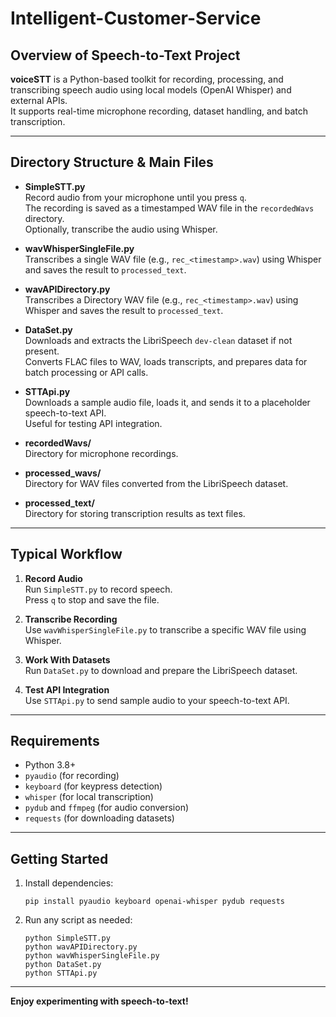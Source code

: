 # Intelligent-Customer-Service

## Overview of Speech-to-Text Project

**voiceSTT** is a Python-based toolkit for recording, processing, and transcribing speech audio using local models (OpenAI Whisper) and external APIs.  
It supports real-time microphone recording, dataset handling, and batch transcription.

---

## Directory Structure & Main Files

- **SimpleSTT.py**  
  Record audio from your microphone until you press `q`.  
  The recording is saved as a timestamped WAV file in the `recordedWavs` directory.  
  Optionally, transcribe the audio using Whisper.

- **wavWhisperSingleFile.py**  
  Transcribes a single WAV file (e.g., `rec_<timestamp>.wav`) using Whisper and saves the result to `processed_text`.

- **wavAPIDirectory.py**  
  Transcribes a Directory WAV file (e.g., `rec_<timestamp>.wav`) using Whisper and saves the result to `processed_text`.

- **DataSet.py**  
  Downloads and extracts the LibriSpeech `dev-clean` dataset if not present.  
  Converts FLAC files to WAV, loads transcripts, and prepares data for batch processing or API calls.

- **STTApi.py**  
  Downloads a sample audio file, loads it, and sends it to a placeholder speech-to-text API.  
  Useful for testing API integration.

- **recordedWavs/**  
  Directory for microphone recordings.

- **processed_wavs/**  
  Directory for WAV files converted from the LibriSpeech dataset.

- **processed_text/**  
  Directory for storing transcription results as text files.

---

## Typical Workflow

1. **Record Audio**  
   Run `SimpleSTT.py` to record speech.  
   Press `q` to stop and save the file.

2. **Transcribe Recording**  
   Use `wavWhisperSingleFile.py` to transcribe a specific WAV file using Whisper.

3. **Work With Datasets**  
   Run `DataSet.py` to download and prepare the LibriSpeech dataset.

4. **Test API Integration**  
   Use `STTApi.py` to send sample audio to your speech-to-text API.

---

## Requirements

- Python 3.8+
- `pyaudio` (for recording)
- `keyboard` (for keypress detection)
- `whisper` (for local transcription)
- `pydub` and `ffmpeg` (for audio conversion)
- `requests` (for downloading datasets)

---

## Getting Started

1. Install dependencies:
   ```
   pip install pyaudio keyboard openai-whisper pydub requests
   ```
2. Run any script as needed:
   ```
   python SimpleSTT.py
   python wavAPIDirectory.py
   python wavWhisperSingleFile.py
   python DataSet.py
   python STTApi.py
   ```

---

**Enjoy experimenting with speech-to-text!**

